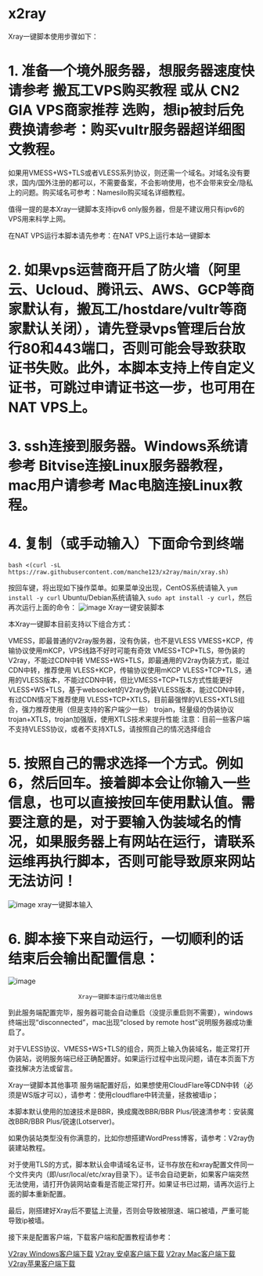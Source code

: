 # x2ray
Xray一键脚本使用步骤如下：

# 1. 准备一个境外服务器，想服务器速度快请参考 搬瓦工VPS购买教程 或从  CN2 GIA VPS商家推荐 选购，想ip被封后免费换请参考：购买vultr服务器超详细图文教程。

如果用VMESS+WS+TLS或者VLESS系列协议，则还需一个域名。对域名没有要求，国内/国外注册的都可以，不需要备案，不会影响使用，也不会带来安全/隐私上的问题。购买域名可参考：Namesilo购买域名详细教程。

值得一提的是本Xray一键脚本支持ipv6 only服务器，但是不建议用只有ipv6的VPS用来科学上网。

在NAT VPS运行本脚本请先参考：在NAT VPS上运行本站一键脚本

# 2. 如果vps运营商开启了防火墙（阿里云、Ucloud、腾讯云、AWS、GCP等商家默认有，搬瓦工/hostdare/vultr等商家默认关闭），请先登录vps管理后台放行80和443端口，否则可能会导致获取证书失败。此外，本脚本支持上传自定义证书，可跳过申请证书这一步，也可用在NAT VPS上。

# 3. ssh连接到服务器。Windows系统请参考 Bitvise连接Linux服务器教程，mac用户请参考 Mac电脑连接Linux教程。

# 4. 复制（或手动输入）下面命令到终端
`bash <(curl -sL https://raw.githubusercontent.com/manche123/x2ray/main/xray.sh)`

按回车键，将出现如下操作菜单。如果菜单没出现，CentOS系统请输入 `yum install -y curl`
Ubuntu/Debian系统请输入 `sudo apt install -y curl`，然后再次运行上面的命令：
![image](https://user-images.githubusercontent.com/34021259/149056687-5fd0296c-cccb-4c99-a8d5-140f4b32c4da.png)
                            Xray一键安装脚本

本Xray一键脚本目前支持以下组合方式：

VMESS，即最普通的V2ray服务器，没有伪装，也不是VLESS
VMESS+KCP，传输协议使用mKCP，VPS线路不好时可能有奇效
VMESS+TCP+TLS，带伪装的V2ray，不能过CDN中转
VMESS+WS+TLS，即最通用的V2ray伪装方式，能过CDN中转，推荐使用
VLESS+KCP，传输协议使用mKCP
VLESS+TCP+TLS，通用的VLESS版本，不能过CDN中转，但比VMESS+TCP+TLS方式性能更好
VLESS+WS+TLS，基于websocket的V2ray伪装VLESS版本，能过CDN中转，有过CDN情况下推荐使用
VLESS+TCP+XTLS，目前最强悍的VLESS+XTLS组合，强力推荐使用（但是支持的客户端少一些）
trojan，轻量级的伪装协议
trojan+XTLS，trojan加强版，使用XTLS技术来提升性能
注意：目前一些客户端不支持VLESS协议，或者不支持XTLS，请按照自己的情况选择组合

# 5. 按照自己的需求选择一个方式。例如6，然后回车。接着脚本会让你输入一些信息，也可以直接按回车使用默认值。需要注意的是，对于要输入伪装域名的情况，如果服务器上有网站在运行，请联系运维再执行脚本，否则可能导致原来网站无法访问！
![image](https://user-images.githubusercontent.com/34021259/149056890-3c1fd4d3-6995-4964-aa19-d2ad1a0c5fdd.png)
                          xray一键脚本输入

# 6. 脚本接下来自动运行，一切顺利的话结束后会输出配置信息：
![image](https://user-images.githubusercontent.com/34021259/149056949-c92e7d96-fe62-4a14-a7ef-6d704c0ad595.png)

                        Xray一键脚本运行成功输出信息


到此服务端配置完毕，服务器可能会自动重启（没提示重启则不需要），windows终端出现“disconnected”，mac出现“closed by remote host”说明服务器成功重启了。

对于VLESS协议、VMESS+WS+TLS的组合，网页上输入伪装域名，能正常打开伪装站，说明服务端已经正确配置好。如果运行过程中出现问题，请在本页面下方查找解决方法或留言。

Xray一键脚本其他事项
服务端配置好后，如果想使用CloudFlare等CDN中转（必须是WS版才可以），请参考：使用cloudflare中转流量，拯救被墙ip；

本脚本默认使用的加速技术是BBR，换成魔改BBR/BBR Plus/锐速清参考：安装魔改BBR/BBR Plus/锐速(Lotserver)。

如果伪装站类型没有你满意的，比如你想搭建WordPress博客，请参考：V2ray伪装建站教程。

对于使用TLS的方式，脚本默认会申请域名证书，证书存放在和xray配置文件同一个文件夹内（即/usr/local/etc/xray目录下）。证书会自动更新，如果客户端突然无法使用，请打开伪装网站查看是否能正常打开。如果证书已过期，请再次运行上面的脚本重新配置。

最后，刚搭建好Xray后不要猛上流量，否则会导致被限速、端口被墙，严重可能导致ip被墙。

接下来是配置客户端，下载客户端和配置教程请参考：

[V2ray Windows客户端下载](https://v2raytech.com/v2ray-windows-client-download/)
[V2ray 安卓客户端下载](https://v2raytech.com/v2ray-android-client-download/)
[V2ray Mac客户端下载](https://v2raytech.com/v2ray-mac-client-download/)
[V2ray苹果客户端下载](https://v2raytech.com/v2ray-ios-client-download/)


